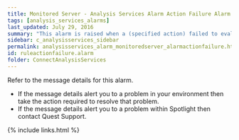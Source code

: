 ```yaml
---
title: ﻿Monitored Server - Analysis Services Alarm Action Failure Alarm
tags: [analysis_services_alarms]
last_updated: July 29, 2016
summary: "This alarm is raised when a (specified action) failed to evaluate."
sidebar: c_analysisservices_sidebar
permalink: analysisservices_alarm_monitoredserver_alarmactionfailure.html
id: ruleactionfailure.alarm
folder: ConnectAnalysisServices
---
```



Refer to the message details for this alarm.

* If the message details alert you to a problem in your environment then take the action required to resolve that problem.
* If the message details alert you to a problem within Spotlight then contact Quest Support.

{% include links.html %}
